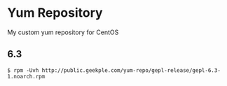 # Yum Repository
My custom yum repository for CentOS

## 6.3

```
$ rpm -Uvh http://public.geekple.com/yum-repo/gepl-release/gepl-6.3-1.noarch.rpm
```
